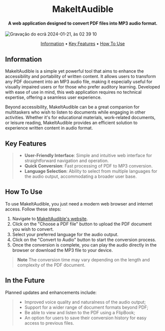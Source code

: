 <h1 align="center">
  <br>
  MakeItAudible
  <br>
</h1>

<h4 align="center">A web application designed to convert PDF files into MP3 audio format.</h4>

![Gravação do ecrã 2024-01-21, às 02 39 10](https://github.com/diogogomesaraujo/MakeItAudible/assets/118282799/448addb6-ccc4-4351-bb6b-c2b2929a1df4)


<p align="center">
  <a href="#information">Information</a> •
  <a href="#key-features">Key Features</a> •
  <a href="#how-to-use">How To Use</a>

## Information

  MakeItAudible is a simple yet powerful tool that aims to enhance the accessibility and portability of written content. It allows users to transform any PDF document into an MP3 audio file, making it especially useful for visually impaired users or for those who prefer auditory learning. Developed with ease of use in mind, this web application requires no technical expertise, offering a seamless user experience.

  Beyond accessibility, MakeItAudible can be a great companion for multitaskers who wish to listen to documents while engaging in other activities. Whether it's for educational materials, work-related documents, or leisure reading, MakeItAudible provides an efficient solution to experience written content in audio format.


## Key Features

>* **User-Friendly Interface**: Simple and intuitive web interface for straightforward navigation and operation.
>* **Quick Conversion**: Fast processing of PDF to MP3 conversion.
>* **Language Selection**: Ability to select from multiple languages for the audio output, accommodating a broader user base.

## How To Use

To use MakeItAudible, you just need a modern web browser and internet access. Follow these steps:

1. Navigate to [MakeItAudible's website](#).
2. Click on the "Choose a PDF file" button to upload the PDF document you wish to convert.
3. Select your preferred language for the audio output.
4. Click on the "Convert to Audio" button to start the conversion process.
5. Once the conversion is complete, you can play the audio directly in the browser or download the MP3 file to your device.

> **Note**
> The conversion time may vary depending on the length and complexity of the PDF document.

## In the Future
Planned updates and enhancements include:
>* Improved voice quality and naturalness of the audio output;
>* Support for a wider range of document formats beyond PDF;
>* Be able to view and listen to the PDF using a FlipBook;
>* An option for users to save their conversion history for easy access to previous files.

